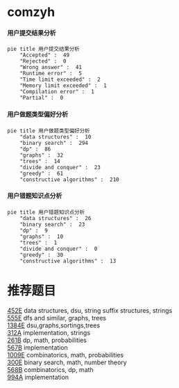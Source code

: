 # comzyh

<!-- tabs:start -->



#### **用户提交结果分析**

```mermaid
pie title 用户提交结果分析
    "Accepted" :  49
    "Rejected" :  0
    "Wrong answer" :  41
    "Runtime error" :  5
    "Time limit exceeded" :  2
    "Memory limit exceeded" :  1
    "Compilation error" :  1
    "Partial" :  0
```

#### **用户做题类型偏好分析**

```mermaid
pie title 用户做题类型偏好分析
    "data structures" :  10
    "binary search" :  294
    "dp" :  86
    "graphs" :  32
    "trees" :  14
    "divide and conquer" :  23
    "greedy" :  61
    "constructive algorithms" :  210
```
#### **用户错题知识点分析**

```mermaid
pie title 用户错题知识点分析
    "data structures" :  26
    "binary search" :  23
    "dp" :  9
    "graphs" :  10
    "trees" :  1
    "divide and conquer" :  0
    "greedy" :  30
    "constructive algorithms" :  13
```



<!-- tabs:end -->
# 推荐题目
[452E](https://codeforces.com/contest/452/problem/E)		data structures,
                        dsu,
                        string suffix structures,
                        strings		  
[555E](https://codeforces.com/contest/555/problem/E)		dfs and similar,
                        graphs,
                        trees		  
[1384E](https://codeforces.com/contest/1384/problem/E)		dsu,graphs,sortings,trees		  
[312A](https://codeforces.com/contest/312/problem/A)		implementation,
                        strings		  
[261B](https://codeforces.com/contest/261/problem/B)		dp,
                        math,
                        probabilities		  
[567B](https://codeforces.com/contest/567/problem/B)		implementation		  
[1009E](https://codeforces.com/contest/1009/problem/E)		combinatorics,
                        math,
                        probabilities		  
[300E](https://codeforces.com/contest/300/problem/E)		binary search,
                        math,
                        number theory		  
[568B](https://codeforces.com/contest/568/problem/B)		combinatorics,
                        dp,
                        math		  
[994A](https://codeforces.com/contest/994/problem/A)		implementation		  
